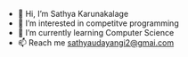 - 👋 Hi, I’m Sathya Karunakalage
- 👀 I’m interested in competitve programming
- 🌱 I’m currently learning Computer Science
- 📫 Reach me sathyaudayangi2@gmai.com

<!---
sathyaudayangi/sathyaudayangi is a ✨ special ✨ repository because its `README.md` (this file) appears on your GitHub profile.
You can click the Preview link to take a look at your changes.
--->
